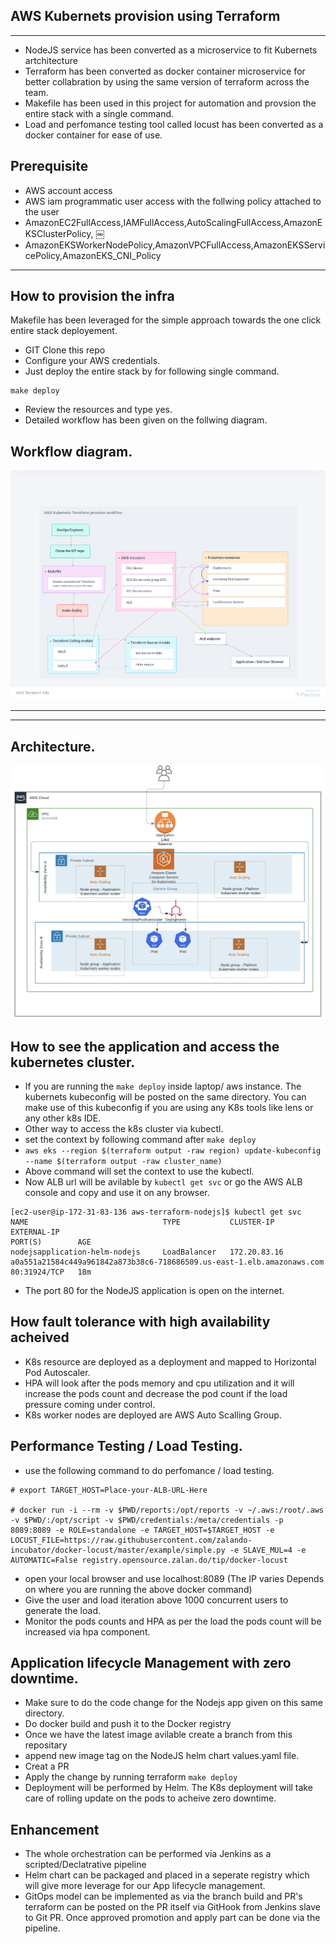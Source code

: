 
## AWS Kubernets provision using Terraform 


------

- NodeJS service has been converted as a microservice to fit Kubernets artchitecture
- Terraform has been converted as docker container microservice for better collabration by using the same version of terraform across the team.
- Makefile has been used in this project for automation and provsion the entire stack with a single command. 
- Load and perfomance testing tool called locust has been converted as a docker container for ease of use. 

## Prerequisite
- AWS account access
- AWS iam programmatic user access with the follwing policy attached to the user
- AmazonEC2FullAccess,IAMFullAccess,AutoScalingFullAccess,AmazonEKSClusterPolicy,     ￼
- AmazonEKSWorkerNodePolicy,AmazonVPCFullAccess,AmazonEKSServicePolicy,AmazonEKS_CNI_Policy

---
## How to provision the infra
Makefile has been leveraged for the simple approach towards the one click entire stack deployement. 

- GIT Clone this repo
- Configure your AWS credentials. 
- Just deploy the entire stack by for following single command. 
```
make deploy
```
- Review the resources and type yes.
- Detailed workflow has been given on the follwing diagram. 

## Workflow diagram. 
![image](workflow.png) 

------

---

## Architecture. 
![image](architecture.png) 

## How to see the application and access the kubernetes cluster. 

- If you are running the ```make deploy``` inside laptop/ aws instance. The kubernets kubeconfig will be posted on the same directory. You can make use of this kubeconfig if you are using any K8s tools like lens or any other k8s IDE. 
- Other way to access the k8s cluster via kubectl. 
- set the context by following command after ```make deploy``` 
- ```aws eks --region $(terraform output -raw region) update-kubeconfig --name $(terraform output -raw cluster_name)```
- Above command will set the context to use the kubectl. 
- Now ALB url will be avilable by ```kubectl get svc``` or go the AWS ALB console and copy and use it on any browser. 
```
[ec2-user@ip-172-31-83-136 aws-terraform-nodejs]$ kubectl get svc
NAME                              TYPE           CLUSTER-IP     EXTERNAL-IP                                                              PORT(S)        AGE
nodejsapplication-helm-nodejs     LoadBalancer   172.20.83.16   a0a551a21584c449a961842a873b38c6-718686509.us-east-1.elb.amazonaws.com   80:31924/TCP   18m
```
- The port 80 for the NodeJS application is open on the internet.  

## How fault tolerance with high availability acheived
- K8s resource are deployed as a deployment and mapped to Horizontal Pod Autoscaler.
- HPA will look after the pods memory and cpu utilization and it will increase the pods count and decrease the pod count if the load pressure coming under control.  
- K8s worker nodes are deployed are AWS Auto Scalling Group.   

## Performance Testing / Load Testing.  
- use the following command to do perfomance / load testing. 


```
# export TARGET_HOST=Place-your-ALB-URL-Here

# docker run -i --rm -v $PWD/reports:/opt/reports -v ~/.aws:/root/.aws -v $PWD/:/opt/script -v $PWD/credentials:/meta/credentials -p 8089:8089 -e ROLE=standalone -e TARGET_HOST=$TARGET_HOST -e LOCUST_FILE=https://raw.githubusercontent.com/zalando-incubator/docker-locust/master/example/simple.py -e SLAVE_MUL=4 -e AUTOMATIC=False registry.opensource.zalan.do/tip/docker-locust
```

- open your local browser and use localhost:8089 (The IP varies Depends on where you are running the above docker command)
- Give the user and load iteration above 1000 concurrent users to generate the load. 
- Monitor the pods counts and HPA as per the load the pods count will be increased via hpa component. 


## Application lifecycle Management with zero downtime. 

- Make sure to do the code change for the Nodejs app given on this same directory. 
- Do docker build and push it to the Docker registry
- Once we have the latest image avilable create a branch from this repositary
- append new image tag on the NodeJS helm chart values.yaml file. 
- Creat a PR
- Apply the change by running terraform ```make deploy```
- Deployment will be performed by Helm. The K8s deployment will take care of rolling update on the pods to acheive zero downtime.  

## Enhancement 
- The whole orchestration can be performed via Jenkins as a scripted/Declatrative pipeline
- Helm chart can be packaged and placed in a seperate registry which will give more leverage for our App lifecycle management. 
- GitOps model can be implemented as via the branch build and PR's terraform can be posted on the PR itself via GitHook from Jenkins slave to Git PR. Once approved promotion and apply part can be done via the pipeline. 